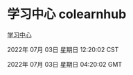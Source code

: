 # 学习中心 colearnhub
[学习中心](http://219.139.198.62:56308/colearnhub/)

2022年 07月 03日 星期日 12:20:02 CST

2022年 07月 03日 星期日 04:20:02 GMT
